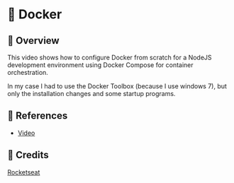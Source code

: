 # 🐳 Docker

## 🚀 Overview

This video shows how to configure Docker from scratch for a NodeJS development environment using Docker Compose for container orchestration.

In my case I had to use the Docker Toolbox (because I use windows 7), but only the installation changes and some startup programs.

## 📎 References

-  [Video](https://www.youtube.com/watch?v=AVNADGzXrrQ&t=642s&ab_channel=Rocketseat)

## 🌟 Credits

[Rocketseat](https://www.youtube.com/channel/UCSfwM5u0Kce6Cce8_S72olg)
